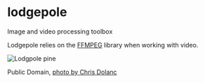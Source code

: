 # lodgepole
Image and video processing toolbox

Lodgepole relies on the [FFMPEG](https://ffmpeg.org/)
library when working with video.

![Lodgpole pine](https://upload.wikimedia.org/wikipedia/commons/thumb/f/f6/Lodgepole%2C_looking_east.jpg/324px-Lodgepole%2C_looking_east.jpg)

Public Domain, [photo by Chris Dolanc](https://en.wikipedia.org/wiki/File:Lodgepole,_looking_east.jpg)
